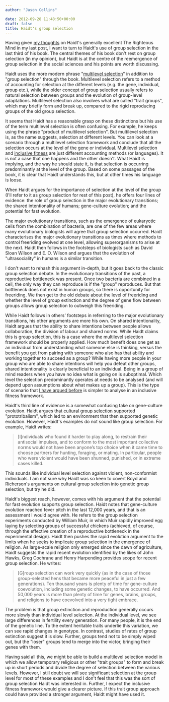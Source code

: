 ```yaml
---
author: "Jason Collins"

date: 2012-09-28 11:48:50+00:00
draft: false
title: Haidt's group selection
---
```


Having given [my thoughts](https://www.jasoncollins.blog/haidts-the-righteous-mind/) on Haidt's generally excellent The Righteous Mind in my last post, I want to turn to Haidt's use of group selection in the last third of his book. The central themes of his book don't rest on group selection (in my opinion), but Haidt is at the centre of the reemergence of group selection in the social sciences and his points are worth discussing.

Haidt uses the more modern phrase "[multilevel selection](https://www.jasoncollins.blog/what-is-multilevel-selection/)" in addition to "group selection" through the book. Multilevel selection refers to a method of accounting for selection at the different levels (e.g. the gene, individual, group etc.), while the older concept of group selection usually refers to natural selection between groups and the evolution of group-level adaptations. Multilevel selection also involves what are called "trait groups", which may briefly form and break up, compared to the rigid reproducing groups of the old group selection.

It seems that Haidt has a reasonable grasp on these distinctions but his use of the term multilevel selection is often confusing. For example, he keeps using the phrase "product of multilevel selection". But multilevel selection is, as the name suggests, selection at different levels. You can look at a scenario through a multilevel selection framework and conclude that all the selection occurs at the level of the gene or individual. Multilevel selection and [inclusive fitness](http://en.wikipedia.org/wiki/Inclusive_fitness) are just different accounting methods (or languages). It is not a case that one happens and the other doesn't. What Haidt is implying, and the way he should state it, is that selection is occurring predominantly at the level of the group. Based on some passages of the book, it is clear that Haidt understands this, but at other times his language is loose.

When Haidt argues for the importance of selection at the level of the group (I'll refer to it as group selection for rest of this post), he offers four lines of evidence: the role of group selection in the major evolutionary transitions; the shared intentionality of humans; gene-culture evolution; and the potential for fast evolution.

The major evolutionary transitions, such as the emergence of eukaryotic cells from the combination of bacteria, are one of the few areas where many evolutionary biologists will agree that group selection occurred. Haidt characterises the major evolutionary transitions as times where methods to control freeriding evolved at one level, allowing superorganisms to arise at the next. Haidt then follows in the footsteps of biologists such as David Sloan Wilson and E. O. Wilson and argues that the evolution of "ultrasociality" in humans is a similar transition.

I don't want to rehash this argument in-depth, but it goes back to the classic group selection debate. In the evolutionary transitions of the past, a reproductive bottleneck was present. Once two bacteria are combined in a cell, the only way they can reproduce is if the "group" reproduces. But that bottleneck does not exist in human groups, so there is opportunity for freeriding. We then get to the old debate about the level of freeriding and whether the level of group extinction and the degree of gene flow between groups allows group selection to outweigh this freeriding.

While Haidt follows in others' footsteps in referring to the major evolutionary transitions, his other arguments are more his own. On shared intentionality, Haidt argues that the ability to share intentions between people allows collaboration, the division of labour and shared norms. While Haidt claims this is group selection, this is a case where the multilevel selection framework should be properly applied. How much benefit does one get as an individual from understanding what someone else is thinking, versus the benefit you get from pairing with someone who also has that ability and working together to succeed as a group? While having more people in your group who are able to share intentions will help you defeat other groups, shared intentionality is clearly beneficial to an individual. Being in a group of mind readers when you have no idea what is going on is suboptimal. Which level the selection predominantly operates at needs to be analysed (and will depend upon assumptions about what makes up a group). This is the type of scenario that [I have argued before](https://www.jasoncollins.blog/groups-kin-and-self-interest/) is simpler to analyse in an inclusive fitness framework.

Haidt's third line of evidence is a somewhat confusing take on gene-culture evolution. Haidt argues that [cultural group selection](https://www.jasoncollins.blog/labelling-cultural-group-selection/) supported "prototribalism", which led to an environment that then supported genetic evolution. However, Haidt's examples do not sound like group selection. For example, Haidt writes:


<blockquote>[I]ndividuals who found it harder to play along, to restrain their antisocial impulses, and to conform to the most important collective norms would not have been anyone’s top choice when it came time to choose partners for hunting, foraging, or mating. In particular, people who were violent would have been shunned, punished, or in extreme cases killed.</blockquote>


This sounds like individual level selection against violent, non-conformist individuals. I am not sure why Haidt was so keen to covert Boyd and Richerson's arguments on cultural group selection into genetic group selection, but try he did.

Haidt's biggest reach, however, comes with his argument that the potential for fast evolution supports group selection. Haidt notes that gene-culture evolution reached fever pitch in the last 12,000 years, and that is an assessment I would agree with. He refers to the group selection experiments conducted by William Muir, in which Muir rapidly improved egg laying by selecting groups of successful chickens (achieved, of course, through the effective creation of a reproductive bottleneck in the experimental design). Haidt then pushes the rapid evolution argument to the limits when he seeks to implicate group selection in the emergence of religion. As large-scale religion only emerged since the dawn of agriculture, Haidt suggests the rapid recent evolution identified by the likes of John Hawks, Greg Cochrane and Henry Harpending provides scope for recent group selection. He writes:


<blockquote>[G]roup selection can work very quickly (as in the case of those group-selected hens that became more peaceful in just a few generations). Ten thousand years is plenty of time for gene-culture coevolution, including some genetic changes, to have occurred. And 50,000 years is more than plenty of time for genes, brains, groups, and religions to have coevolved into a very tight embrace.</blockquote>


The problem is that group extinction and reproduction generally occurs more slowly than individual level selection. At the individual level, we see large differences in fertility every generation. For many people, it is the end of the genetic line. To the extent heritable traits underlie this variation, we can see rapid changes in genotype. In contrast, studies of rates of group extinction suggest it is slow. Further, groups tend not to be simply wiped out, but the "loser" groups tend to merge into the victor, bringing their genes with them.

Having said all this, we might be able to build a multilevel selection model in which we allow temporary religious or other "trait groups" to form and break up in short periods and divide the degree of selection between the various levels. However, I still doubt we will see significant selection at the group level for most of these examples and I don't feel that this was the sort of group selection Haidt was interested in. Further, I expect the inclusive fitness framework would give a clearer picture. If this trait group approach could have provided a stronger argument, Haidt might have used it.
